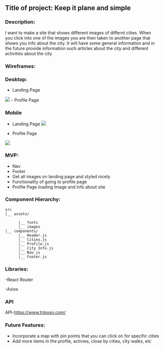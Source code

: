 ## Title of project:  Keep it plane and simple 


### Description:

I want to make a site that shows different images of differnt cities. When you click into one of the images you are then taken to another page that shows you info about the city.  It will have some general information and in the future provide information such articles about the city and different activities about the city

### Wireframes:

### Desktop:
- Landing Page
<img src ="https://i.imgur.com/8hgquEU.jpg"/>
- Profile Page
<img sirc ="https://i.imgur.com/aZNPckM.jpg"/>

### Mobile
- Landing Page
<img src="https://i.imgur.com/UjMZK0v.jpg"> </img>

- Profile Page
<img src ="https://i.imgur.com/EAd9nTj.jpg"/>


### MVP:
- Nav
- Footer
- Get all images on landing page and styled nicely
- Functionality of going to profile page
- Profile Page loading Image and info about site


### Component Hierarchy:
```
src
|__ assets/

      |__ fonts
      |__ images
|__ components/
      |__ Header.js
      |__ Cities.js
      |__ Profile.js
      |__ City Info.js
      |__ Nav.js
      |__ Footer.js
```


### Libraries:
-React Router	

-Axios

### API
API-https://www.triposo.com/
 

### Future Features:
- Incorporate a map with pin points that you can click on for specific cities
-  Add more items in the profile, activies, close by cities, city walks, etc


